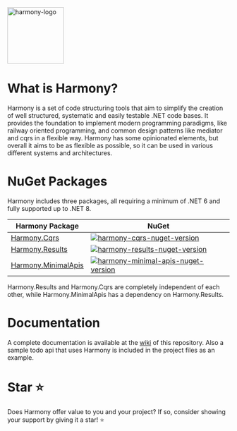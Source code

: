 <img width=128 height=128 src='https://github.com/mStylias/Harmony/assets/57811193/63febb60-ee4f-47a5-9f5e-acc154f700ef' alt='harmony-logo'>

# What is Harmony?
Harmony is a set of code structuring tools that aim to simplify the creation of well structured, systematic and easily testable .NET code bases. It provides the foundation to implement modern programming paradigms, like railway oriented programming, and common design patterns like mediator and cqrs in a flexible way. Harmony has some opinionated elements, but overall it aims to be as flexible as possible, so it can be used in various different systems and architectures.

# NuGet Packages
Harmony includes three packages, all requiring a minimum of .NET 6 and fully supported up to .NET 8.

Harmony Package                                                           | NuGet                                                                                                                                                         |
------------------------------------------------------------------------- | ------------------------------------------------------------------------------------------------------------------------------------------------------------- |
[Harmony.Cqrs](https://www.nuget.org/packages/Harmony.Cqrs)               | [<img src='https://img.shields.io/nuget/v/Harmony.Cqrs' alt='harmony-cqrs-nuget-version'>](https://www.nuget.org/packages/Harmony.Cqrs)                       |
[Harmony.Results](https://www.nuget.org/packages/Harmony.Results)         | [<img src='https://img.shields.io/nuget/v/Harmony.Results' alt='harmony-results-nuget-version'>](https://www.nuget.org/packages/Harmony.Results)              |
[Harmony.MinimalApis](https://www.nuget.org/packages/Harmony.MinimalApis) | [<img src='https://img.shields.io/nuget/v/Harmony.MinimalApis' alt='harmony-minimal-apis-nuget-version'>](https://www.nuget.org/packages/Harmony.MinimalApis) |

Harmony.Results and Harmony.Cqrs are completely independent of each other, while Harmony.MinimalApis has a dependency on Harmony.Results.

# Documentation
A complete documentation is available at the [wiki](https://github.com/mStylias/Harmony/wiki/1.-Introduction) of this repository. Also a sample todo api that uses Harmony is included in the project files as an example.

# Star ⭐
Does Harmony offer value to you and your project? If so, consider showing your support by giving it a star! ⭐
